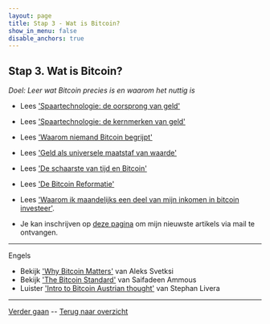 ```yaml
---
layout: page
title: Stap 3 - Wat is Bitcoin?
show_in_menu: false
disable_anchors: true
---
```


## Stap 3. Wat is Bitcoin?
*Doel: Leer wat Bitcoin precies is en waarom het nuttig is*

- Lees ['Spaartechnologie: de oorsprong van geld'](https://bewijsvanwerk.com/de-oorsprong-van-geld/)
- Lees ['Spaartechnologie: de kernmerken van geld'](https://bewijsvanwerk.com/de-kernmerken-van-geld/)
- Lees ['Waarom niemand Bitcoin begrijpt'](https://bewijsvanwerk.com/waarom-begrijpt-niemand-bitcoin/)
- Lees ['Geld als universele maatstaf van waarde'](https://bewijsvanwerk.com/geld-als-sociale-instelling/)
- Lees ['De schaarste van tijd en Bitcoin'](https://bewijsvanwerk.com/tijd-als-schaarste-goed/)
- Lees ['De Bitcoin Reformatie'](https://bewijsvanwerk.com/de-bitcoin-reformatie/)

- Lees ['Waarom ik maandelijks een deel van mijn inkomen in bitcoin investeer'](https://pegulanten.nl/article/waarom-ik-maandelijks-een-deel-van-mijn-inkomen-in-bitcoin-investeer/).
- Je kan inschrijven op [deze pagina](https://bewijsvanwerk.com/#subscribe) om mijn nieuwste artikels via mail te ontvangen.



-------
Engels

- Bekijk ['Why Bitcoin Matters'](https://www.youtube.com/watch?v=q0XxsabgJEI) van Aleks Svetksi
- Bekijk ['The Bitcoin Standard'](https://www.youtube.com/watch?v=Zbm772vF-5M) van Saifadeen Ammous
- Luister ['Intro to Bitcoin Austrian thought'](https://youtu.be/OrMHQhDKhrU) van Stephan Livera

------

[Verder gaan](stap4.md) --
[Terug naar overzicht](documentation/overzicht.md)
